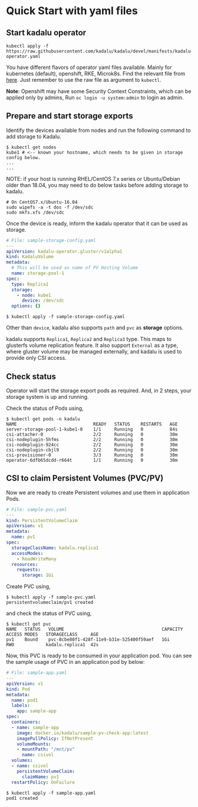 # Quick Start with yaml files

## Start kadalu operator 

```
kubectl apply -f https://raw.githubusercontent.com/kadalu/kadalu/devel/manifests/kadalu-operator.yaml
```

You have different flavors of operator yaml files available. Mainly for kubernetes (default), openshift, RKE, Microk8s. Find the relevant file from [here](https://github.com/kadalu/kadalu/tree/devel/manifests). Just remember to use the raw file as argument to `kubectl`.

**Note**: Openshift may have some Security Context Constraints, which can be applied only by admins, Run `oc login -u system:admin` to login as admin.


## Prepare and start storage exports

Identify the devices available from nodes and run the following command to add storage to Kadalu.

```console
$ kubectl get nodes
kube1 # <-- known your hostname, which needs to be given in storage config below.
...
...
```

NOTE: if your host is running RHEL/CentOS 7.x series or Ubuntu/Debian older than 18.04, you may need to do below tasks before adding storage to kadalu.

```
# On CentOS7.x/Ubuntu-16.04
sudo wipefs -a -t dos -f /dev/sdc
sudo mkfs.xfs /dev/sdc
```

Once the device is ready, inform the kadalu operator that it can be used as storage.


```yaml
# File: sample-storage-config.yaml
---
apiVersion: kadalu-operator.gluster/v1alpha1
kind: KadaluVolume
metadata:
  # This will be used as name of PV Hosting Volume
  name: storage-pool-1
spec:
  type: Replica1
  storage:
    - node: kube1
      device: /dev/sdc
  options: {}
```

```console
$ kubectl apply -f sample-storage-config.yaml
```

Other than `device`, kadalu also supports `path` and `pvc` as **storage** options.

kadalu supports `Replica1`, `Replica2` and `Replica3` type. This maps to glusterfs volume replication feature. It also support `External` as a type, where gluster volume may be managed externally, and kadalu is used to provide only CSI access.


## Check status

Operator will start the storage export pods as required. And, in 2 steps, your storage system is up and running.

Check the status of Pods using,

```console
$ kubectl get pods -n kadalu
NAME                             READY   STATUS    RESTARTS   AGE
server-storage-pool-1-kube1-0    1/1     Running   0          84s
csi-attacher-0                   2/2     Running   0          30m
csi-nodeplugin-5hfms             2/2     Running   0          30m
csi-nodeplugin-924cc             2/2     Running   0          30m
csi-nodeplugin-cbjl9             2/2     Running   0          30m
csi-provisioner-0                3/3     Running   0          30m
operator-6dfb65dcdd-r664t        1/1     Running   0          30m
```

## CSI to claim Persistent Volumes (PVC/PV)

Now we are ready to create Persistent volumes and use them in application Pods.

```yaml
# File: sample-pvc.yaml
---
kind: PersistentVolumeClaim
apiVersion: v1
metadata:
  name: pv1
spec:
  storageClassName: kadalu.replica1
  accessModes:
    - ReadWriteMany
  resources:
    requests:
      storage: 1Gi
```

Create PVC using,

```console
$ kubectl apply -f sample-pvc.yaml
persistentvolumeclaim/pv1 created
```

and check the status of PVC using,

```console
$ kubectl get pvc
NAME   STATUS   VOLUME                                     CAPACITY   ACCESS MODES   STORAGECLASS     AGE
pv1    Bound    pvc-8cbe80f1-428f-11e9-b31e-525400f59aef   1Gi        RWO            kadalu.replica1  42s
```

Now, this PVC is ready to be consumed in your application pod. You can see the sample usage of PVC in an application pod by below:

```yaml
# File: sample-app.yaml
---
apiVersion: v1
kind: Pod
metadata:
  name: pod1
  labels:
    app: sample-app
spec:
  containers:
  - name: sample-app
    image: docker.io/kadalu/sample-pv-check-app:latest
    imagePullPolicy: IfNotPresent
    volumeMounts:
    - mountPath: "/mnt/pv"
      name: csivol
  volumes:
  - name: csivol
    persistentVolumeClaim:
      claimName: pv1
  restartPolicy: OnFailure
```

```console
$ kubectl apply -f sample-app.yaml
pod1 created
```
